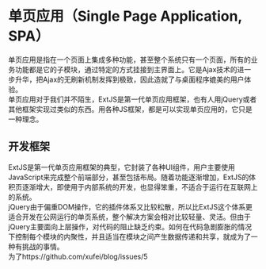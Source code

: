# 单页应用（Single Page Application, SPA）
  单页应用是指在一个页面上集成多种功能，甚至整个系统只有一个页面，所有的业务功能都是它的子模块，通过特定的方式挂接到主界面上。它是Ajax技术的进一步升华，把Ajax的无刷新机制发挥到极致，因此造就了与桌面程序媲美的用户体验。<br>
  单页应用对于我们并不陌生，ExtJS是第一代单页应用框架，也有人用jQuery或者其他框架实现过类似的东西。用各种JS框架，都是可以实现单页应用的，它只是一种理念。
## 开发框架
  ExtJS是第一代单页应用框架的典型，它封装了各种UI组件，用户主要使用JavaScript来完成整个前端部分，甚至包括布局。随着功能逐渐增加，ExtJS的体积页逐渐增大，即使用于内部系统的开发，也显得笨重，不适合于运行在互联网上的系统。<br>
  jQuery由于偏重DOM操作，它的插件体系又比较松散，所以比ExtJS这个体系更适合开发在公网运行的单页系统，整个解决方案会相对比较轻量、灵活。但由于jQuery主要面向上层操作，对代码的阻止缺乏约束。如何在代码急剧膨胀的情况下控制每个模块的内聚性，并且适当在模块之间产生数据传递和共享，就成为了一种有挑战的事情。<br>
  为了https://github.com/xufei/blog/issues/5